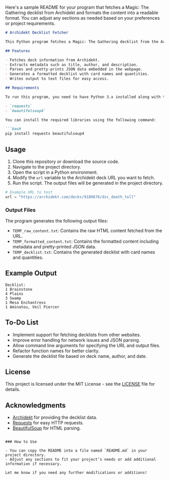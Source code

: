 Here's a sample README for your program that fetches a Magic: The Gathering decklist from Archidekt and formats the content into a readable format. You can adjust any sections as needed based on your preferences or project requirements.

```markdown
# Archidekt Decklist Fetcher

This Python program fetches a Magic: The Gathering decklist from the Archidekt website, formats the response, and generates a vanilla decklist. It uses the `requests` library to handle HTTP requests and `BeautifulSoup` for parsing the HTML content.

## Features

- Fetches deck information from Archidekt.
- Extracts metadata such as title, author, and description.
- Parses and pretty-prints JSON data embedded in the webpage.
- Generates a formatted decklist with card names and quantities.
- Writes output to text files for easy access.

## Requirements

To run this program, you need to have Python 3.x installed along with the following libraries:

- `requests`
- `beautifulsoup4`

You can install the required libraries using the following command:

```bash
pip install requests beautifulsoup4
```

## Usage

1. Clone this repository or download the source code.
2. Navigate to the project directory.
3. Open the script in a Python environment.
4. Modify the `url` variable to the Archidekt deck URL you want to fetch.
5. Run the script. The output files will be generated in the project directory.

```python
# Example URL to test
url = "https://archidekt.com/decks/9189676/dsc_death_toll"
```

### Output Files

The program generates the following output files:

- `TEMP_raw_content.txt`: Contains the raw HTML content fetched from the URL.
- `TEMP_formatted_content.txt`: Contains the formatted content including metadata and pretty-printed JSON data.
- `TEMP_decklist.txt`: Contains the generated decklist with card names and quantities.

## Example Output

```
Decklist:
1 Brainstone
4 Plains
3 Swamp
1 Mesa Enchantress
1 Aminatou, Veil Piercer
```

## To-Do List

- Implement support for fetching decklists from other websites.
- Improve error handling for network issues and JSON parsing.
- Allow command line arguments for specifying the URL and output files.
- Refactor function names for better clarity.
- Generate the decklist file based on deck name, author, and date.

## License

This project is licensed under the MIT License - see the [LICENSE](LICENSE) file for details.

## Acknowledgments

- [Archidekt](https://archidekt.com/) for providing the decklist data.
- [Requests](https://docs.python-requests.org/en/latest/) for easy HTTP requests.
- [BeautifulSoup](https://www.crummy.com/software/BeautifulSoup/bs4/doc/) for HTML parsing.
```

### How to Use

- You can copy the README into a file named `README.md` in your project directory.
- Adjust any sections to fit your project’s needs or add additional information if necessary.

Let me know if you need any further modifications or additions!
